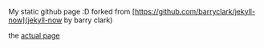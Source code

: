 My static github page :D
forked from [https://github.com/barryclark/jekyll-now](jekyll-now by barry clark)

the [actual page](amaiolamo.github.io)
